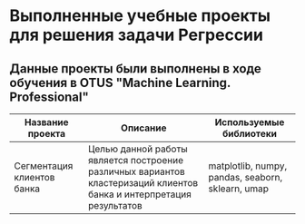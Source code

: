# Выполненные учебные проекты для решения задачи Регрессии

## Данные проекты были выполнены в ходе обучения в OTUS "Machine Learning. Professional"


| Название проекта | Описание | Используемые библиотеки |
| --- | --- | --- |
| Cегментация клиентов банка | Целью данной работы является построение различных вариантов кластеризаций клиентов банка и интерпретация результатов | matplotlib, numpy, pandas, seaborn, sklearn, umap |

